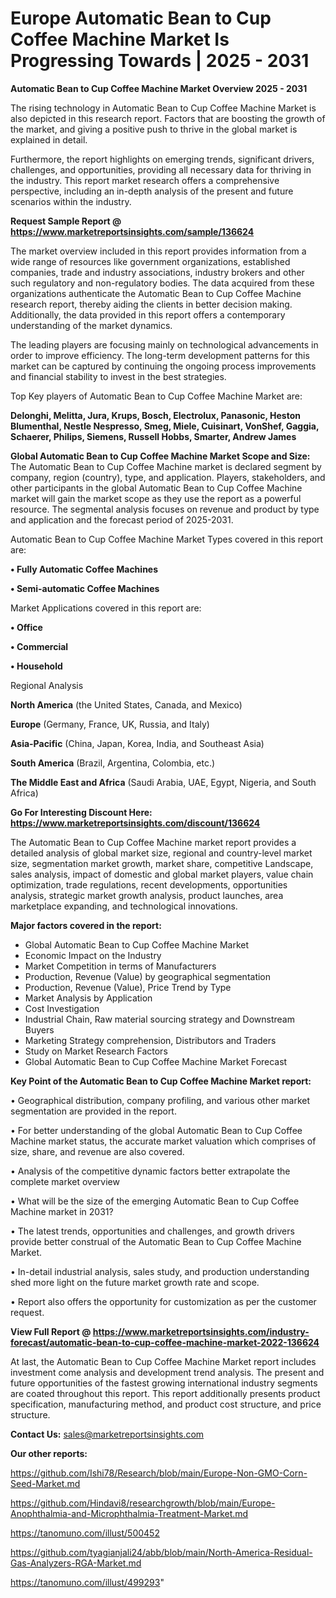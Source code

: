 # Europe Automatic Bean to Cup Coffee Machine Market Is Progressing Towards | 2025 - 2031

<Strong> Automatic Bean to Cup Coffee Machine Market Overview 2025 - 2031</strong>

The rising technology in Automatic Bean to Cup Coffee Machine Market is also depicted in this research report. Factors that are boosting the growth of the market, and giving a positive push to thrive in the global market is explained in detail.

Furthermore, the report highlights on emerging trends, significant drivers, challenges, and opportunities, providing all necessary data for thriving in the industry. This report market research offers a comprehensive perspective, including an in-depth analysis of the present and future scenarios within the industry.

<strong>Request Sample Report @ <a href=https://www.marketreportsinsights.com/sample/136624>https://www.marketreportsinsights.com/sample/136624</a></strong>

The market overview included in this report provides information from a wide range of resources like government organizations, established companies, trade and industry associations, industry brokers and other such regulatory and non-regulatory bodies. The data acquired from these organizations authenticate the Automatic Bean to Cup Coffee Machine research report, thereby aiding the clients in better decision making. Additionally, the data provided in this report offers a contemporary understanding of the market dynamics.

The leading players are focusing mainly on technological advancements in order to improve efficiency. The long-term development patterns for this market can be captured by continuing the ongoing process improvements and financial stability to invest in the best strategies.

Top Key players of Automatic Bean to Cup Coffee Machine Market are:

<strong>Delonghi, Melitta, Jura, Krups, Bosch, Electrolux, Panasonic, Heston Blumenthal, Nestle Nespresso, Smeg, Miele, Cuisinart, VonShef, Gaggia, Schaerer, Philips, Siemens, Russell Hobbs, Smarter, Andrew James</strong>

<strong><b>Global Automatic Bean to Cup Coffee Machine Market Scope and Size:</b></strong>
The Automatic Bean to Cup Coffee Machine market is declared segment by company, region (country), type, and application. Players, stakeholders, and other participants in the global Automatic Bean to Cup Coffee Machine market will gain the market scope as they use the report as a powerful resource. The segmental analysis focuses on revenue and product by type and application and the forecast period of 2025-2031.

Automatic Bean to Cup Coffee Machine Market Types covered in this report are:

<strong>• Fully Automatic Coffee Machines

• Semi-automatic Coffee Machines</strong>

Market Applications covered in this report are:

<strong>• Office

• Commercial

• Household</strong> 

Regional Analysis

<strong>North America</strong> (the United States, Canada, and Mexico)

<strong>Europe</strong> (Germany, France, UK, Russia, and Italy)

<strong>Asia-Pacific</strong> (China, Japan, Korea, India, and Southeast Asia)

<strong>South America</strong> (Brazil, Argentina, Colombia, etc.)

<strong>The Middle East and Africa</strong> (Saudi Arabia, UAE, Egypt, Nigeria, and South Africa)

<strong>Go For Interesting Discount Here: <a href=https://www.marketreportsinsights.com/discount/136624>https://www.marketreportsinsights.com/discount/136624</a></strong>

The Automatic Bean to Cup Coffee Machine market report provides a detailed analysis of global market size, regional and country-level market size, segmentation market growth, market share, competitive Landscape, sales analysis, impact of domestic and global market players, value chain optimization, trade regulations, recent developments, opportunities analysis, strategic market growth analysis, product launches, area marketplace expanding, and technological innovations.

<strong><b>Major factors covered in the report:</b></strong>
<ul>
  <li>Global Automatic Bean to Cup Coffee Machine Market </li>
  <li>Economic Impact on the Industry</li>
  <li>Market Competition in terms of Manufacturers</li>
  <li>Production, Revenue (Value) by geographical segmentation</li>
  <li>Production, Revenue (Value), Price Trend by Type</li>
  <li>Market Analysis by Application</li>
  <li>Cost Investigation</li>
  <li>Industrial Chain, Raw material sourcing strategy and Downstream Buyers</li>
  <li>Marketing Strategy comprehension, Distributors and Traders</li>
  <li>Study on Market Research Factors</li>
  <li>Global Automatic Bean to Cup Coffee Machine Market Forecast</li>
</ul>

<strong><b>Key Point of the Automatic Bean to Cup Coffee Machine Market report:</b></strong>

• Geographical distribution, company profiling, and various other market segmentation are provided in the report.

• For better understanding of the global Automatic Bean to Cup Coffee Machine market status, the accurate market valuation which comprises of size, share, and revenue are also covered.

• Analysis of the competitive dynamic factors better extrapolate the complete market overview

• What will be the size of the emerging Automatic Bean to Cup Coffee Machine market in 2031?

• The latest trends, opportunities and challenges, and growth drivers provide better construal of the Automatic Bean to Cup Coffee Machine Market.

• In-detail industrial analysis, sales study, and production understanding shed more light on the future market growth rate and scope.

• Report also offers the opportunity for customization as per the customer request.

<strong><b>View Full Report @ <a href=https://www.marketreportsinsights.com/industry-forecast/automatic-bean-to-cup-coffee-machine-market-2022-136624>https://www.marketreportsinsights.com/industry-forecast/automatic-bean-to-cup-coffee-machine-market-2022-136624</a></b></strong>


At last, the Automatic Bean to Cup Coffee Machine Market report includes investment come analysis and development trend analysis. The present and future opportunities of the fastest growing international industry segments are coated throughout this report. This report additionally presents product specification, manufacturing method, and product cost structure, and price structure.

<strong>Contact Us:</strong>
sales@marketreportsinsights.com

<strong>Our other reports:</strong>

<a href=https://github.com/Ishi78/Research/blob/main/Europe-Non-GMO-Corn-Seed-Market.md>https://github.com/Ishi78/Research/blob/main/Europe-Non-GMO-Corn-Seed-Market.md</a>

<a href=https://github.com/Hindavi8/researchgrowth/blob/main/Europe-Anophthalmia-and-Microphthalmia-Treatment-Market.md>https://github.com/Hindavi8/researchgrowth/blob/main/Europe-Anophthalmia-and-Microphthalmia-Treatment-Market.md</a>

<a href=https://tanomuno.com/illust/500452>https://tanomuno.com/illust/500452</a>

<a href=https://github.com/tyagianjali24/abb/blob/main/North-America-Residual-Gas-Analyzers-RGA-Market.md>https://github.com/tyagianjali24/abb/blob/main/North-America-Residual-Gas-Analyzers-RGA-Market.md</a>

<a href=https://tanomuno.com/illust/499293>https://tanomuno.com/illust/499293</a>"

